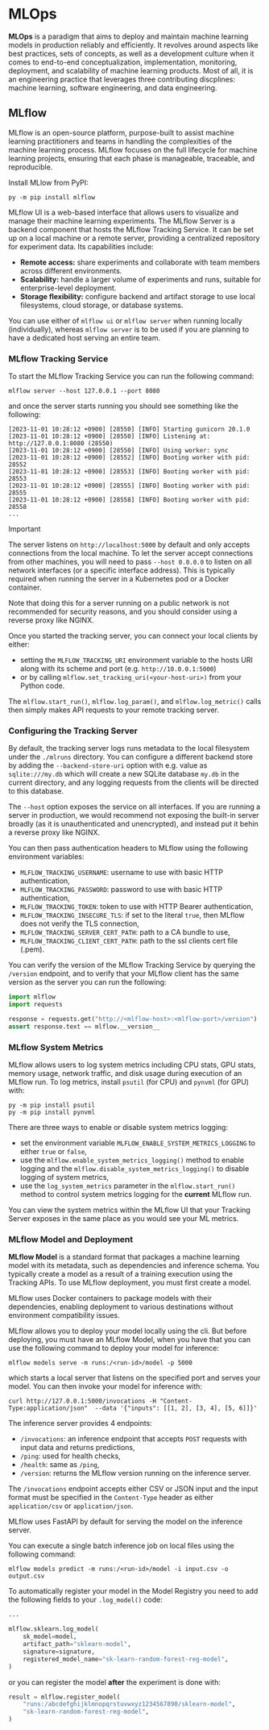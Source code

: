 # MLOps

**MLOps** is a paradigm that aims to deploy and maintain machine learning models in
production reliably and efficiently. It revolves around aspects like best practices, sets
of concepts, as well as a development culture when it comes to end-to-end
conceptualization, implementation, monitoring, deployment, and scalability of machine
learning products. Most of all, it is an engineering practice that leverages three
contributing discplines: machine learning, software engineering, and data engineering.


## MLflow

MLflow is an open-source platform, purpose-built to assist machine learning practitioners
and teams in handling the complexities of the machine learning process. MLflow focuses on
the full lifecycle for machine learning projects, ensuring that each phase is manageable,
traceable, and reproducible.

Install MLlow from PyPI:

```
py -m pip install mlflow
```

MLflow UI is a web-based interface that allows users to visualize and manage their machine
learning experiments. The MLflow Server is a backend component that hosts the MLflow
Tracking Service. It can be set up on a local machine or a remote server, providing a
centralized repository for experiment data. Its capabilities include:

- **Remote access:** share experiments and collaborate with team members across different
  environments.
- **Scalability:** handle a larger volume of experiments and runs, suitable for
  enterprise-level deployment.
- **Storage flexibility:** configure backend and artifact storage to use local
  filesystems, cloud storage, or database systems.

You can use either of `mlflow ui` or `mlflow server` when running locally (individually),
whereas `mlflow server` is to be used if you are planning to have a dedicated host serving
an entire team.

### MLflow Tracking Service

To start the MLflow Tracking Service you can run the following command:

```
mlflow server --host 127.0.0.1 --port 8080
```

and once the server starts running you should see something like the following:

```
[2023-11-01 10:28:12 +0900] [28550] [INFO] Starting gunicorn 20.1.0
[2023-11-01 10:28:12 +0900] [28550] [INFO] Listening at: http://127.0.0.1:8080 (28550)
[2023-11-01 10:28:12 +0900] [28550] [INFO] Using worker: sync
[2023-11-01 10:28:12 +0900] [28552] [INFO] Booting worker with pid: 28552
[2023-11-01 10:28:12 +0900] [28553] [INFO] Booting worker with pid: 28553
[2023-11-01 10:28:12 +0900] [28555] [INFO] Booting worker with pid: 28555
[2023-11-01 10:28:12 +0900] [28558] [INFO] Booting worker with pid: 28558
...
```

> [!IMPORTANT]
> The server listens on `http://localhost:5000` by default and only accepts connections
> from the local machine. To let the server accept connections from other machines, you
> will need to pass `--host 0.0.0.0` to listen on all network interfaces (or a specific
> interface address). This is typically required when running the server in a Kubernetes
> pod or a Docker container.
>
> Note that doing this for a server running on a public network is not recommended for
> security reasons, and you should consider using a reverse proxy like NGINX.


Once you started the tracking server, you can connect your local clients by either:

- setting the `MLFLOW_TRACKING_URI` environment variable to the hosts URI along with its
  scheme and port (e.g. `http://10.0.0.1:5000`)
- or by calling `mlflow.set_tracking_uri(<your-host-uri>)` from your Python code.

The `mlflow.start_run()`, `mlflow.log_param()`, and `mlflow.log_metric()` calls then
simply makes API requests to your remote tracking server.


### Configuring the Tracking Server

By default, the tracking server logs runs metadata to the local filesystem under the
`./mlruns` directory. You can configure a different backend store by adding the
`--backend-store-uri` option with e.g. value as `sqlite:///my.db` which will create a new
SQLite database `my.db` in the current directory, and any logging requests from the
clients will be directed to this database.

The `--host` option exposes the service on all interfaces. If you are running a server in
production, we would recommend not exposing the built-in server broadly (as it is
unauthenticated and unencrypted), and instead put it behin a reverse proxy like NGINX.

You can then pass authentication headers to MLflow using the following environment
variables:

- `MLFLOW_TRACKING_USERNAME`: username to use with basic HTTP authentication,
- `MLFLOW_TRACKING_PASSWORD`: password to use with basic HTTP authentication,
- `MLFLOW_TRACKING_TOKEN`: token to use with HTTP Bearer authentication,
- `MLFLOW_TRACKING_INSECURE_TLS`: if set to the literal `true`, then MLflow does not
  verify the TLS connection,
- `MLFLOW_TRACKING_SERVER_CERT_PATH`: path to a CA bundle to use,
- `MLFLOW_TRACKING_CLIENT_CERT_PATH`: path to the ssl clients cert file (.pem).

You can verify the version of the MLflow Tracking Service by querying the `/version`
endpoint, and to verify that your MLflow client has the same version as the server you can
run the following:

```python
import mlflow
import requests

response = requests.get("http://<mlflow-host>:<mlflow-port>/version")
assert response.text == mlflow.__version__

```


### MLflow System Metrics

MLflow allows users to log system metrics including CPU stats, GPU stats, memory usage,
network traffic, and disk usage during execution of an MLflow run. To log metrics, install
`psutil` (for CPU) and `pynvml` (for GPU) with:

```
py -m pip install psutil
py -m pip install pynvml
```

There are three ways to enable or disable system metrics logging:

- set the environment variable `MLFLOW_ENABLE_SYSTEM_METRICS_LOGGING` to either `true` or
  `false`,
- use the `mlflow.enable_system_metrics_logging()` method to enable logging and the
  `mlflow.disable_system_metrics_logging()` to disable logging of system metrics,
- use the `log_system_metrics` parameter in the `mlflow.start_run()` method to control
  system metrics logging for the **current** MLflow run.

You can view the system metrics within the MLflow UI that your Tracking Server exposes in
the same place as you would see your ML metrics.


### MLflow Model and Deployment

**MLflow Model** is a standard format that packages a machine learning model with its
metadata, such as dependencies and inference schema. You typically create a model as a
result of a training execution using the Tracking APIs. To use MLflow deployment, you must
first create a model.

MLflow uses Docker containers to package models with their dependencies, enabling
deployment to various destinations without environment compatibility issues. 

MLflow allows you to deploy your model locally using the cli. But before deploying, you
must have an MLflow Model, when you have that you can use the following command to deploy
your model for inference:

```
mlflow models serve -m runs:/<run-id>/model -p 5000
```

which starts a local server that listens on the specified port and serves your model. You
can then invoke your model for inference with:

```
curl http://127.0.0.1:5000/invocations -H "Content-Type:application/json"  --data '{"inputs": [[1, 2], [3, 4], [5, 6]]}'
```

The inference server provides 4 endpoints:

- `/invocations`: an inference endpoint that accepts `POST` requests with input data and
  returns predictions,
- `/ping`: used for health checks,
- `/health`: same as `/ping`,
- `/version`: returns the MLflow version running on the inference server.

The `/invocations` endpoint accepts either CSV or JSON input and the input format must be
specified in the `Content-Type` header as either `application/csv` or `application/json`.

MLflow uses FastAPI by default for serving the model on the inference server.

You can execute a single batch inference job on local files using the following command:

```
mlflow models predict -m runs:/<run-id>/model -i input.csv -o output.csv
```

To automatically register your model in the Model Registry you need to add the following
fields to your `.log_model()` code:

```python
...

mlflow.sklearn.log_model(
    sk_model=model,
    artifact_path="sklearn-model",
    signature=signature,
    registered_model_name="sk-learn-random-forest-reg-model",
)

```

or you can register the model **after** the experiment is done with:

```python
result = mlflow.register_model(
    "runs:/abcdefghijklmnopqrstuvwxyz1234567890/sklearn-model",
    "sk-learn-random-forest-reg-model",
)

```
